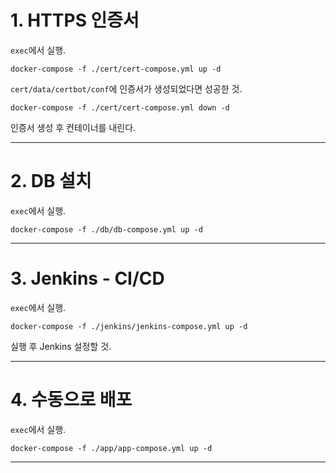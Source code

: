 # 1. HTTPS 인증서

`exec`에서 실행.
```
docker-compose -f ./cert/cert-compose.yml up -d
```

`cert/data/certbot/conf`에 인증서가 생성되었다면 성공한 것.

```
docker-compose -f ./cert/cert-compose.yml down -d
```
인증서 생성 후 컨테이너를 내린다.

---
# 2. DB 설치

`exec`에서 실행.
```
docker-compose -f ./db/db-compose.yml up -d
```

---
# 3. Jenkins - CI/CD

`exec`에서 실행.
```
docker-compose -f ./jenkins/jenkins-compose.yml up -d
```
실행 후 Jenkins 설정할 것.

---
# 4. 수동으로 배포

`exec`에서 실행.
```
docker-compose -f ./app/app-compose.yml up -d
```

---